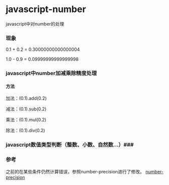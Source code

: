 # javascript-number
javascript中对number的处理

### 现象 ###
0.1 + 0.2 = 0.30000000000000004

1.0 - 0.9 = 0.09999999999999998

### javascript中number加减乘除精度处理 ###
#### 方法
加法：(0.1).add(0.2)

减法：(0.1).sub(0.2)

乘法：(0.1).mul(0.2)

除法：(0.1).div(0.2)


### javascript数值类型判断（整数、小数、自然数...）###


### 参考
之前的在某些条件仍然计算错误，参照number-precision进行了修改。
[number-precision](https://github.com/dt-fe/number-precision)